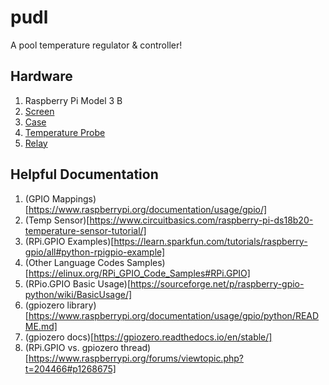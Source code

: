 # pudl

A pool temperature regulator & controller!

## Hardware

1. Raspberry Pi Model 3 B
2. [Screen](https://www.amazon.com/gp/product/B0153R2A9I/ref=ppx_yo_dt_b_search_asin_title?ie=UTF8&psc=1)
3. [Case](https://www.amazon.com/gp/product/B01HV97F64/ref=ppx_yo_dt_b_search_asin_title?ie=UTF8&psc=1)
4. [Temperature Probe](https://www.amazon.com/gp/product/B01HV97F64/ref=ppx_yo_dt_b_search_asin_title?ie=UTF8&psc=1)
5. [Relay](https://www.amazon.com/gp/product/B0057OC6D8/ref=ppx_yo_dt_b_search_asin_title?ie=UTF8&psc=1)

## Helpful Documentation

1. (GPIO Mappings)[https://www.raspberrypi.org/documentation/usage/gpio/]
2. (Temp Sensor)[https://www.circuitbasics.com/raspberry-pi-ds18b20-temperature-sensor-tutorial/]
3. (RPi.GPIO Examples)[https://learn.sparkfun.com/tutorials/raspberry-gpio/all#python-rpigpio-example]
4. (Other Language Codes Samples)[https://elinux.org/RPi_GPIO_Code_Samples#RPi.GPIO]
5. (RPio.GPIO Basic Usage)[https://sourceforge.net/p/raspberry-gpio-python/wiki/BasicUsage/]
6. (gpiozero library)[https://www.raspberrypi.org/documentation/usage/gpio/python/README.md]
7. (gpiozero docs)[https://gpiozero.readthedocs.io/en/stable/]
8. (RPi.GPIO vs. gpiozero thread)[https://www.raspberrypi.org/forums/viewtopic.php?t=204466#p1268675]
